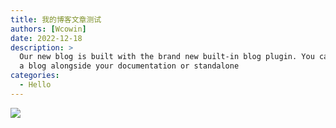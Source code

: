 ```yaml
---
title: 我的博客文章测试
authors: [Wcowin]
date: 2022-12-18
description: >
  Our new blog is built with the brand new built-in blog plugin. You can build
  a blog alongside your documentation or standalone
categories:
  - Hello
---
```




 ![](https://cn.mcecy.com/image/20230321/1d9f3d3c86514e1f7c4bdbe3d068311c.jpg)